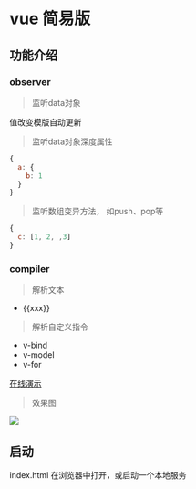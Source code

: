# vue 简易版

## 功能介绍

### observer

> 监听data对象

值改变模版自动更新

> 监听data对象深度属性

```js
{
  a: {
    b: 1
  }   
}
```

> 监听数组变异方法， 如push、pop等
```js
{
  c: [1, 2, ,3] 
}
```

### compiler

> 解析文本

- {{xxx}}

> 解析自定义指令

- v-bind
- v-model
- v-for

[在线演示](https://minjiechang.github.io/my-vue/)

> 效果图

![](http://qd13dqh4u.bkt.clouddn.com/myvue.gif)

## 启动

index.html 在浏览器中打开，或启动一个本地服务